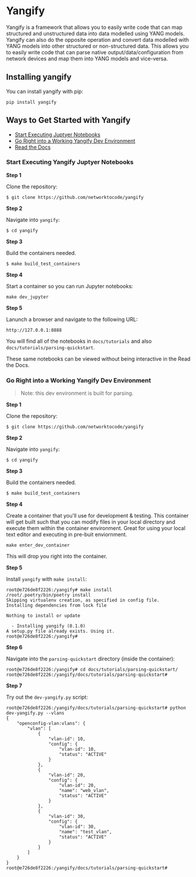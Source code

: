 # Yangify

Yangify is a framework that allows you to easily write code that can map structured and unstructured data into data modelled using YANG models. Yangify can also do the opposite operation and convert data modelled with YANG models into other structured or non-structured data. This allows you to easily write code that can parse native output/data/configuration from network devices and map them into YANG models and vice-versa.

## Installing yangify

You can install yangify with pip:

```
pip install yangify
```

## Ways to Get Started with Yangify


* [Start Executing Juptyer Notebooks](#Start-Executing-Juptyer-Notebooks)
* [Go Right into a Working Yangify Dev Environment](#Go-Right-into-a-Working-Yangify-Dev-Environment)
* [Read the Docs](https://yangify.readthedocs.io)


### Start Executing Yangify Juptyer Notebooks

**Step 1**

Clone the repository:


```
$ git clone https://github.com/networktocode/yangify
```


**Step 2**

Navigate into `yangify`:


```
$ cd yangify
```


**Step 3**

Build the containers needed.


```
$ make build_test_containers 
```

**Step 4**

Start a container so you can run Jupyter notebooks:


```
make dev_jupyter
```

**Step 5**

Lanunch a browser and navigate to the following URL:

```
http://127.0.0.1:8888
```


You will find all of the notebooks in `docs/tutorials` and also `docs/tutorials/parsing-quickstart`.  

These same notebooks can be viewed without being interactive in the Read the Docs.



### Go Right into a Working Yangify Dev Environment

> Note: this dev environment is built for parsing.  

**Step 1**

Clone the repository:


```
$ git clone https://github.com/networktocode/yangify
```


**Step 2**

Navigate into `yangify`:


```
$ cd yangify
```


**Step 3**

Build the containers needed.


```
$ make build_test_containers 
```


**Step 4**

Create a container that you'll use for development & testing. This container will get built such that you can modify files in your local directory and execute them within the container environment.  Great for using your local text editor and executing in pre-buit enviornment.


```
make enter_dev_container
```

This will drop you right into the container.


**Step 5**

Install `yangify` with `make install`:

```
root@e726de8f2226:/yangify# make install
/root/.poetry/bin/poetry install
Skipping virtualenv creation, as specified in config file.
Installing dependencies from lock file

Nothing to install or update

  - Installing yangify (0.1.0)
A setup.py file already exists. Using it.
root@e726de8f2226:/yangify#
```


**Step 6**

Navigate into the `parsing-quickstart` directory (inside the container):


```
root@e726de8f2226:/yangify# cd docs/tutorials/parsing-quickstart/
root@e726de8f2226:/yangify/docs/tutorials/parsing-quickstart# 
```

**Step 7**


Try out the `dev-yangify.py` script:


```
root@e726de8f2226:/yangify/docs/tutorials/parsing-quickstart# python dev-yangify.py --vlans
{
    "openconfig-vlan:vlans": {
        "vlan": [
            {
                "vlan-id": 10,
                "config": {
                    "vlan-id": 10,
                    "status": "ACTIVE"
                }
            },
            {
                "vlan-id": 20,
                "config": {
                    "vlan-id": 20,
                    "name": "web_vlan",
                    "status": "ACTIVE"
                }
            },
            {
                "vlan-id": 30,
                "config": {
                    "vlan-id": 30,
                    "name": "test_vlan",
                    "status": "ACTIVE"
                }
            }
        ]
    }
}
root@e726de8f2226:/yangify/docs/tutorials/parsing-quickstart# 
```



